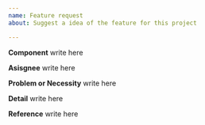 ```yaml
---
name: Feature request
about: Suggest a idea of the feature for this project

---
```


**Component**
write here

**Asisgnee**
write here

**Problem or Necessity**
write here

**Detail**
write here

**Reference**
write here